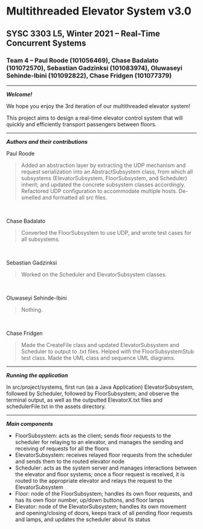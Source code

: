 # Multithreaded Elevator System v3.0
## SYSC 3303 L5, Winter 2021 – Real-Time Concurrent Systems
### Team 4 – Paul Roode (101056469), Chase Badalato (101072570), Sebastian Gadzinksi (101083974), Oluwaseyi Sehinde-Ibini (101092822), Chase Fridgen (101077379)

---

***Welcome!***

We hope you enjoy the 3rd iteration of our multithreaded elevator system!

This project aims to design a real-time elevator control system that will quickly and efficiently transport passengers between floors.

---

***Authors and their contributions***

Paul Roode
> Added an abstraction layer by extracting the UDP mechanism and request serialization into an AbstractSubsystem class, from which all subsystems (ElevatorSubsystem, FloorSubsystem, and Scheduler) inherit; and updated the concrete subsystem classes accordingly. Refactored UDP configuration to accommodate multiple hosts. De-smelled and formatted all src files. 

<br>

Chase Badalato
> Converted the FloorSubsystem to use UDP, and wrote test cases for all subsystems.

<br>

Sebastian Gadzinksi
> Worked on the Scheduler and ElevatorSubsystem classes.

<br>

Oluwaseyi Sehinde-Ibini
> Nothing.

<br>

Chase Fridgen
> Made the CreateFile class and updated ElevatorSubsystem and Scheduler to output to .txt files. Helped with the FloorSubsystemStub test class. Made the UML class and sequence UML diagrams.

---

***Running the application***

In src/project/systems, first run (as a Java Application) ElevatorSubsystem, followed by Scheduler, followed by FloorSubsystem; and observe the terminal output, as well as the outputted ElevatorX.txt files and schedulerFile.txt in the assets directory.

---

***Main components***

- FloorSubsystem: acts as the client; sends floor requests to the scheduler for relaying to an elevator, and manages the sending and receiving of requests for all the floors
- ElevatorSubsystem: receives relayed floor requests from the scheduler and sends them to the routed elevator node
- Scheduler: acts as the system server and manages interactions between the elevator and floor systems; once a floor request is received, it is routed to the appropriate elevator and relays the request to the ElevatorSubsystem
- Floor: node of the FloorSubsystem; handles its own floor requests, and has its own floor number, up/down buttons, and floor lamps
- Elevator: node of the ElevatorSubsystem; handles its own movement and opening/closing of doors, keeps track of all pending floor requests and lamps, and updates the scheduler about its status